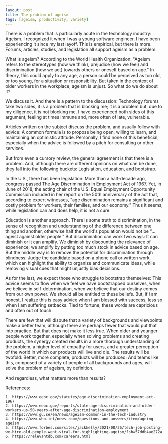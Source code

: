 ```yaml
---
layout: post
title: The problem of ageism
tags: [ageism, productivity, variety]
---
```


There is a problem that is particularly acute in the technology industry:  Ageism.  I recognized it when I was a young software engineer, I have been experiencing it since my last layoff.  This is empirical, but there is more.  Forums, articles, studies, and legislation all support ageism as a problem.  

What is ageism?  According to the World Health Organization:  "Ageism refers to the stereotypes (how we think), prejudice (how we feel) and discrimination (how we act) towards others or oneself based on age."  In theory, this could apply to any age, a person could be perceived as too old, or too young, for a situation or responsibility.  But taken in the context of older workers in the workplace, ageism is unjust.  So what do we do about it?

We discuss it.  And there is a pattern to the discussion:  Technology forums take two sides, it is a problem that is blocking me; it is a problem but, due to my diligence, it is not blocking me.  I have experienced both sides of this argument, feeling at times immune and, more often of late, vulnerable. 

Articles written on the subject discuss the problem, and usually follow with advice:  A common formula is to propose being open, willing to learn, and maintaining an optimistic attitude.  Personally, I find none of this beneficial, especially when the advice is followed by a pitch for consulting or other services.

But from even a cursory review, the general agreement is that there is a problem.  And, although there are different opinions on what can be done, they fall into the following buckets:  Legislation, education, and bootstrap.

In the U.S., there has been legislation:  More than a half-decade ago, congress passed The Age Discrimination in Employment Act of 1967.  Yet, in June of 2018, the acting chair of the U.S. Equal Employment Opportunity Commission included in her report on the 50th anniversary of the act that, according to expert witnesses, "age discrimination remains a significant and costly problem for workers, their families, and our economy."  Thus it seems, while legislation can and does help, it is not a cure.   

Education is another approach.  There is some truth to discrimination, in the sense of recognition and understanding of the difference between one thing and another, otherwise half the world's population would not be "…ageist against older people."  But discrimination can work two ways:  It can diminish or it can amplify.  We diminish by discounting the relevance of experience; we amplify by putting too much stock in advice based on age.  But the middle way is to remove the potential for discrimination through blindness:  Judge the candidate based on a phone call or written work, which can highlight the ability to organize and communicate ideas, while removing visual cues that might unjustly bias decisions.

As for the last, we expect those who struggle to bootstrap themselves: This advice seems to flow when we feel we have bootstrapped ourselves, when we believe in self-determination, when we believe that our destiny comes from our own power.  We should all be entitled to these beliefs.  But, if I am honest, I realize this is easy advice when I am blessed with success, less so when I am suffering setbacks.  Tied to fortune, these words are capricious and often out of touch.

There are few that will dispute that a variety of backgrounds and viewpoints make a better team, although there are perhaps fewer that would put that into practice.  But that does not make it less true.  When older and younger people work together, especially when solving problems and creating products, the synergy created results in a more thorough understanding of the problem, a higher level of empathy for users, and a greater perception of the world in which our products will live and die.  The results will be twofold:  Better, more complete, products will be produced;  And teams like this, composed of a variety of people of all backgrounds and ages, will solve the problem of ageism, by definition.

And regardless, what matters more than results?

References:

	1. https://www.eeoc.gov/statutes/age-discrimination-employment-act-1967
	2. https://www.eeoc.gov/reports/state-age-discrimination-and-older-workers-us-50-years-after-age-discrimination-employment
	3. https://www.gu.se/en/news/ageism-common-in-the-tech-industry
	4. https://www.who.int/news-room/questions-and-answers/item/ageing-ageism
	5. https://www.forbes.com/sites/jackkelly/2021/08/26/tech-job-posting-we-hire-old-people-went-viral-for-highlighting-ageism/?sh=57ddb4ae272a
	6. https://relevantdb.com/careers.html

